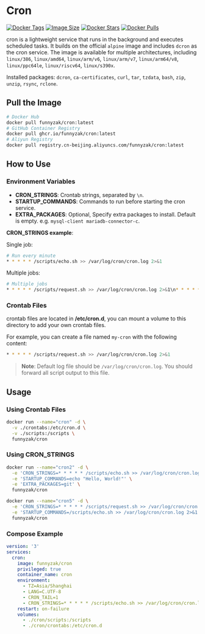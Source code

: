 # Cron

[![Docker Tags](https://img.shields.io/docker/v/funnyzak/cron?sort=semver&style=flat-square)](https://hub.docker.com/r/funnyzak/cron/)
[![Image Size](https://img.shields.io/docker/image-size/funnyzak/cron)](https://hub.docker.com/r/funnyzak/cron/)
[![Docker Stars](https://img.shields.io/docker/stars/funnyzak/cron.svg?style=flat-square)](https://hub.docker.com/r/funnyzak/cron/)
[![Docker Pulls](https://img.shields.io/docker/pulls/funnyzak/cron.svg?style=flat-square)](https://hub.docker.com/r/funnyzak/cron/)

cron is a lightweight service that runs in the background and executes scheduled tasks. It builds on the official `alpine` image and includes `dcron` as the cron service. The image is available for multiple architectures, including `linux/386`, `linux/amd64`, `linux/arm/v6`, `linux/arm/v7`, `linux/arm64/v8`, `linux/ppc64le`, `linux/riscv64`, `linux/s390x`.

Installed packages: `dcron`, `ca-certificates`, `curl`, `tar`, `tzdata`, `bash`, `zip`, `unzip`, `rsync`, `rclone`.

## Pull the Image

```bash
# Docker Hub
docker pull funnyzak/cron:latest
# GitHub Container Registry
docker pull ghcr.io/funnyzak/cron:latest
# Aliyun Registry
docker pull registry.cn-beijing.aliyuncs.com/funnyzak/cron:latest
```

## How to Use

### Environment Variables

- **CRON_STRINGS**: Crontab strings, separated by `\n`.
- **STARTUP_COMMANDS**: Commands to run before starting the cron service.
- **EXTRA_PACKAGES**: Optional, Specify extra packages to install. Default is empty. e.g. `mysql-client mariadb-connector-c`.

**CRON_STRINGS example**:

Single job:

```bash
# Run every minute
* * * * * /scripts/echo.sh >> /var/log/cron/cron.log 2>&1
```

Multiple jobs:
```bash
# Multiple jobs
* * * * * /scripts/request.sh >> /var/log/cron/cron.log 2>&1\n* * * * * /scripts/echo.sh >> /var/log/cron/cron.log 2>&1
```

### Crontab Files

crontab files are located in **/etc/cron.d**, you can mount a volume to this directory to add your own crontab files.

For example, you can create a file named `my-cron` with the following content:

```bash
* * * * * /scripts/request.sh >> /var/log/cron/cron.log 2>&1
```

> **Note**: Default log file should be `/var/log/cron/cron.log`. You should forward all script output to this file.


## Usage

### Using Crontab Files

```bash
docker run --name="cron" -d \
  -v ./crontabs:/etc/cron.d \
  -v ./scripts:/scripts \
  funnyzak/cron
```

### Using CRON_STRINGS

```bash
docker run --name="cron2" -d \
  -e 'CRON_STRINGS=* * * * * /scripts/echo.sh >> /var/log/cron/cron.log 2>&1' \
  -e 'STARTUP_COMMANDS=echo "Hello, World!"' \
  -e 'EXTRA_PACKAGES=git' \
  funnyzak/cron

docker run --name="cron5" -d \
  -e 'CRON_STRINGS=* * * * * /scripts/request.sh >> /var/log/cron/cron.log 2>&1' \
  -e 'STARTUP_COMMANDS=/scripts/echo.sh >> /var/log/cron/cron.log 2>&1' \
  funnyzak/cron
```

### Compose Example

```yaml
version: '3'
services:
  cron:
    image: funnyzak/cron
    privileged: true
    container_name: cron
    environment:
      - TZ=Asia/Shanghai
      - LANG=C.UTF-8
      - CRON_TAIL=1
      - CRON_STRINGS=* * * * * /scripts/echo.sh >> /var/log/cron/cron.log 2>&1
    restart: on-failure
    volumes:
      - ./cron/scripts:/scripts
      - ./cron/crontabs:/etc/cron.d
```